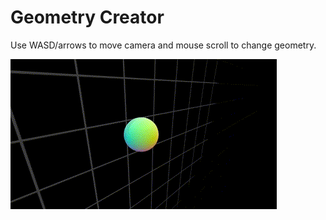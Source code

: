 # Geometry Creator

Use WASD/arrows to move camera and mouse scroll to change geometry.

![](https://github.com/Devsh-Graphics-Programming/Nabla-Site-Media/blob/master/examples/GeometryCreator/demo.gif?raw=true)
